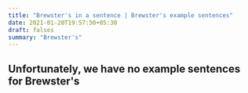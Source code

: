 ```yaml
---
title: "Brewster's in a sentence | Brewster's example sentences"
date: 2021-01-20T19:57:50+05:30
draft: falses
summary: "Brewster's"
---
```

## Unfortunately, we have no example sentences for Brewster's                 
